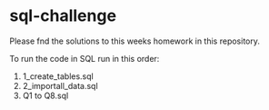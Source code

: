 # sql-challenge

Please fnd the solutions to this weeks homework in this repository.

To run the code in SQL run in this order:
1. 1_create_tables.sql
2. 2_importall_data.sql
3. Q1 to Q8.sql